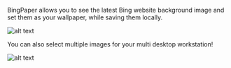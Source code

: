 BingPaper allows you to see the latest Bing website background image and set them as your wallpaper, while saving them locally.

![alt text](https://github.com/oiproks/BingPaper/blob/master/Images/bingpaper_new.png?raw=true)

 You can also select multiple images for your multi desktop workstation!

![alt text](https://github.com/oiproks/BingPaper/blob/master/Images/bingpaper_new_multiscreen.png?raw=true)
